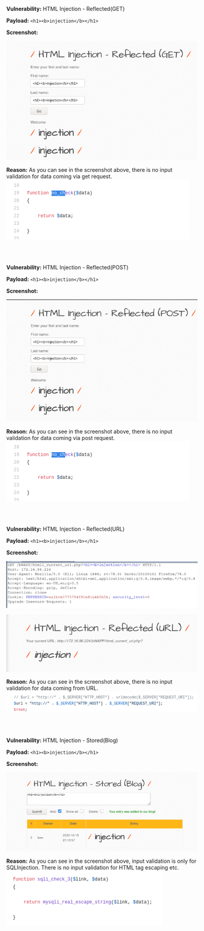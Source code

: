 <b>Vulnerability:</b> HTML Injection - Reflected(GET) 

<b>Payload:</b> ```<h1><b>injection</b></h1>```

<b>Screenshot:</b>

![Alt text](https://github.com/metosun/vulnerable-web-applications/blob/main/bwapp/images/HTML-injection-reflected(get).png?raw=true)

<b>Reason:</b> As you can see in the screenshot above, there is no input validation for data coming via get request.
![Alt text](https://github.com/metosun/vulnerable-web-applications/blob/main/bwapp/images/html-injection-reflected(get)-reason.png?raw=true)

<br><br>

<b>Vulnerability:</b> HTML Injection - Reflected(POST) 

<b>Payload:</b> ```<h1><b>injection</b></h1>```

<b>Screenshot:</b>

![Alt text](https://github.com/metosun/vulnerable-web-applications/blob/main/bwapp/images/HTML-injection-reflected(post).png?raw=true)

<b>Reason:</b> As you can see in the screenshot above, there is no input validation for data coming via post request.
![Alt text](https://github.com/metosun/vulnerable-web-applications/blob/main/bwapp/images/html-injection-reflected(get)-reason.png?raw=true)


<br><br>

<b>Vulnerability:</b> HTML Injection - Reflected(URL) 

<b>Payload:</b> ```<h1><b>injection</b></h1>```

<b>Screenshot:</b>

![Alt text](https://github.com/metosun/vulnerable-web-applications/blob/main/bwapp/images/HTML-injection-reflected(url).png?raw=true)

![Alt text](https://github.com/metosun/vulnerable-web-applications/blob/main/bwapp/images/HTML-injection-reflected(url)2.png?raw=true)

<b>Reason:</b> As you can see in the screenshot above, there is no input validation for data coming from URL.
![Alt text](https://github.com/metosun/vulnerable-web-applications/blob/main/bwapp/images/HTML-injection-reflected(url)-reason.png?raw=true)

<br><br>

<b>Vulnerability:</b> HTML Injection - Stored(Blog) 

<b>Payload:</b> ```<h1><b>injection</b></h1>```

<b>Screenshot:</b>

![Alt text](https://github.com/metosun/vulnerable-web-applications/blob/main/bwapp/images/HTML%20injection-stored(blog).png?raw=true)


<b>Reason:</b> As you can see in the screenshot above, input validation is only for SQLInjection. There is no input validation for HTML tag escaping etc.
![Alt text](https://github.com/metosun/vulnerable-web-applications/blob/main/bwapp/images/HTML%20injection-stored(blog)-reason.png?raw=true)

